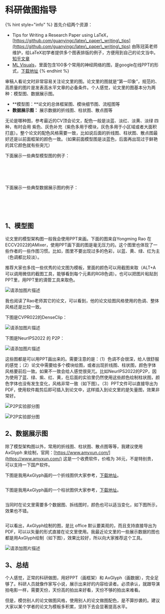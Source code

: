 # 科研做图指导

{% hint style="info" %}
首先介绍两个资源：

* Tips for Writing a Research Paper using LaTeX，[https://github.com/guanyingc/latex\_paper\_writing\_tips](https://github.com/guanyingc/latex\_paper\_writing\_tips) 由陈冠英老师维护，给LaTeX初学者提供多个图表排版的例子，方便用到自己的论文当中。[知乎文章](https://zhuanlan.zhihu.com/p/435701387)
* [ML Visuals](https://github.com/dair-ai/ml-visuals)，里面包含100多个常用的神经网络的图，是google在线PPT的形式，[下载地址](https://docs.google.com/presentation/d/11mR1nkIR9fbHegFkcFq8z9oDQ5sjv8E3JJp1LfLGKuk/edit?usp=sharing)
{% endhint %}

审稿人看论文时非常容易关注论文里的图。论文里的图就是“第一印象”，规范的、高质量的图片是发表高水平文章的必备条件。个人感觉，论文里的图基本分为两种：模型图、数据展示图。

* **模型图：**论文的总体框架图、模块细节图、流程图等
* **数据展示图：** 展示数据的折线图、柱状图、散点图等

无论是哪种图，参考最近的CV顶会论文，配色一般是淡蓝、淡红、淡黄、淡绿 四种，有时会用 紫色、灰色补充（紫色多用于模块，灰色多用于小区域或者大面积打底）。整个论文的配色风格需要一致，比如说后面的折线图、柱状图、散点图最好还是以前面框架的颜色一致。（如果前面模型图是淡蓝色，后面再出现过于鲜艳的其它颜色就有些突兀）

下面展示一些典型模型图的例子：

<figure><img src="https://img-blog.csdnimg.cn/68bb7c116b284137946892b545ac22ad.png" alt=""><figcaption></figcaption></figure>

<figure><img src="https://img-blog.csdnimg.cn/7b084e5b191d4c93b2c87f2543507f39.png" alt=""><figcaption></figcaption></figure>

<figure><img src="https://img-blog.csdnimg.cn/35946474d10b48c4950dce49b464e812.png" alt=""><figcaption></figcaption></figure>

<figure><img src="https://img-blog.csdnimg.cn/e6ef00159dc148b1afd1e2eb24987f8a.png" alt=""><figcaption></figcaption></figure>

<figure><img src="https://img-blog.csdnimg.cn/af1bc947e21449cd9c1eedae7dc07c80.png" alt=""><figcaption></figcaption></figure>

下面展示一些典型数据展示图的例子：

<figure><img src="https://img-blog.csdnimg.cn/9e1ff455077a466c856db61f605e59bc.png" alt=""><figcaption></figcaption></figure>

<figure><img src="https://img-blog.csdnimg.cn/d9dc039dad304438932887dfda9a9c57.png" alt=""><figcaption></figcaption></figure>

<figure><img src="https://img-blog.csdnimg.cn/f283259125974c1ea51a0c75da9d9bee.png" alt=""><figcaption></figcaption></figure>

<figure><img src="https://img-blog.csdnimg.cn/c53e5d7110764462aefef4291b8fe6f9.png" alt=""><figcaption></figcaption></figure>

<figure><img src="https://img-blog.csdnimg.cn/778c06170e284a7f902eef95f6177d77.png" alt=""><figcaption></figcaption></figure>

## 1、模型图

论文里的模型架构图一般我会使用PPT来画。下面的图来自Yongming Rao 在 ECCV2022的AMixer，使用PPT画下面的图是毫无压力的。这个图里也体现了一些作者的一些作图习惯。比如，图里不要出现过多的色彩，以蓝、黄、绿、红为主（色调都比较淡）。

推荐大家也多找一些优秀的论文图为模板，里面的颜色可以用截图来取（ALT+A可以调用微信的截图工具，能够看到每个元素的RGB色调）。也可以把图片粘贴到PPT里，用PPT里的滴管工具来取色。

![请添加图片描述](https://img-blog.csdnimg.cn/af0ce060785a407fbb95e6dccec80986.png)

我也阅读了Rao老师其它的论文，可以看到，他的论文绘图风格使用的色调、整体风格还是比较一致。

下图是CVPR022的DenseClip：

![请添加图片描述](https://img-blog.csdnimg.cn/6884a28e3f594ec3893774b6ed9b428d.png)

下图是NeurIPS2022 的 P2P：

![请添加图片描述](https://img-blog.csdnimg.cn/ba2c9a13811b42b4b8233a06818cfb45.png)

这些图都是可以用PPT画出来的。需要注意的是：（1）色调不会很深，给人很舒服的感觉；（2）论文中需要给多个模块绘图，或者出现折线图、柱状图，颜色字体风格要前后一致。如果不一致会给人感觉很突兀。比如NeurIPS2022的P2P，因为使用了蓝、绿、紫、红、黄，在后面的实验里仍然使用这些颜色绘制柱状图，颜色字体也没有发生变化，风格非常一致（如下图）。（3）PPT文件可以直接导出为PDF，使用软件裁剪后即可插入到论文中，这样插入到论文里的是矢量图，效果非常好。

![P2P实验部分图](https://img-blog.csdnimg.cn/7d5425cc751b467c9463304e7bfb4ea9.png)

![P2P实验部分图](https://img-blog.csdnimg.cn/a9007d0ebfa34091b2cc3dc0417200a3.png)



## 2、数据展示图

除了模型架构图以外，常用的折线图、柱状图、散点图等等，我建议使用 AxGlyph 来绘制，官网：[https://www.amyxun.com/](https://www.amyxun.com/) 这是一个收费软件，价格为 36元，不是特别贵，可以支持一下国产软件。

下图是我用AxGlyph画的一个折线图供大家参考，[下载地址](https://gaopursuit.oss-cn-beijing.aliyuncs.com/2023/demo\_line.agx)。

<figure><img src="https://img-blog.csdnimg.cn/593134700ac74d379d22caad660b2dae.png" alt=""><figcaption></figcaption></figure>

下图是我用AxGlyph画的一个柱状图供大家参考，[下载地址](https://gaopursuit.oss-cn-beijing.aliyuncs.com/2023/demo\_histo.agx)。

<figure><img src="https://img-blog.csdnimg.cn/051a5a05319b4e19abeda30b9a5fc82d.png" alt=""><figcaption></figcaption></figure>

当同时在论文里需要多个数据图、拆线图时，颜色也可以适当变化，如下图所示，效果也不错。

<figure><img src="https://img-blog.csdnimg.cn/5cbfe8fa6e4a4729ad6830597573f746.png" alt=""><figcaption></figcaption></figure>

可以看出，AxGlyph绘制的图，是比 office 默认要美观的，而且支持直接导出为PDF，可以以矢量的形式直接在论文里使用。我最近论文里的一些展示数据的图也都是用AxGlyph绘制（如下图），效果比较好，所以向大家推荐这个工具。

![请添加图片描述](https://img-blog.csdnimg.cn/d3c92c46cab040ac9d1103f0d4d23877.png)



## 3、总结

个人感觉，正常的科研做图，用好PPT（画框架）和 AxGlyph（画数据），完全足够了。科研人员就像作家写小说，展示出来好的内容给读者。必须承认，就跟导演拍电影一样，需要天份，天份高的拍出来好看，天份不够的拍出来难看。

但是，模仿别人的论文做图风格，使用别人的论文做图配色，是不算抄袭的。建议大家以某个学者的论文为模板多积累，坚持下去会显著提高水平。
